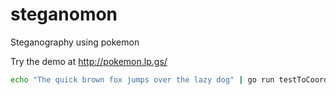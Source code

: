 # steganomon
Steganography using pokemon

Try the demo at http://pokemon.lp.gs/

```sh
echo "The quick brown fox jumps over the lazy dog" | go run testToCoords.go -t2e | python main.py | python decipher.py | go run testToCoords.go -ep2i >img.png
```
